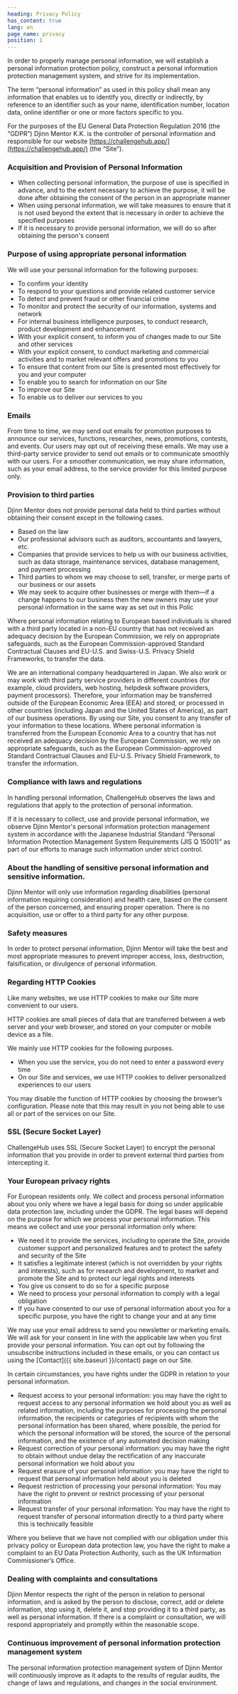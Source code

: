 ```yaml
---
heading: Privacy Policy
has_content: true
lang: en
page_name: privacy
position: 1
---
```

In order to properly manage personal information,
we will establish a personal information protection policy,
construct a personal information protection management system,
and strive for its implementation.

The term “personal information” as used in this policy shall mean
any information that enables us to identify you,
directly or indirectly,
by reference to an identifier such as your name,
identification number,
location data,
online identifier
or one or more factors specific to you.

For the purposes of the EU General Data Protection Regulation 2016
(the “GDPR”)
Djinn Mentor K.K. is the controller of personal information
and responsible for our website
[https://challengehub.app/](https://challengehub.app/)
(the “Site”).

### Acquisition and Provision of Personal Information

- When collecting personal information,
the purpose of use is specified in advance,
and to the extent necessary to achieve the purpose,
it will be done after obtaining the consent of the person
in an appropriate manner
- When using personal information,
we will take measures to ensure that it is not used
beyond the extent that is necessary in order to achieve the specified purposes
- If it is necessary to provide personal information,
we will do so after obtaining the person's consent

### Purpose of using appropriate personal information

We will use your personal information for the following purposes:

- To confirm your identity
- To respond to your questions
and provide related customer service
- To detect and prevent fraud
or other financial crime
- To monitor and protect the security of
our information, systems and network
- For internal business intelligence purposes,
to conduct research,
product development and enhancement
- With your explicit consent,
to inform you of
changes made to our Site and other services
- With your explicit consent,
to conduct marketing and commercial activities
and to market relevant offers and promotions to you
- To ensure that content from our Site
is presented most effectively for you and your computer
- To enable you to search for information on our Site
- To improve our Site
- To enable us to deliver our services to you

### Emails

From time to time,
we may send out emails for promotion purposes
to announce our services, functions, researches,
news, promotions, contests, and events.
Our users may opt out of receiving these emails.
We may use a third-party service provider
to send out emails
or to communicate smoothly with our users.
For a smoother communication,
we may share information,
such as your email address,
to the service provider for this limited purpose only.

### Provision to third parties

Djinn Mentor does not provide personal data held
to third parties without obtaining their consent
except in the following cases.

- Based on the law
- Our professional advisors such as auditors,
accountants and lawyers, etc.
- Companies that provide services to help us
with our business activities,
such as data storage, maintenance services,
database management, and payment processing
- Third parties to whom we may choose to sell,
transfer, or merge parts of our business or our assets
- We may seek to acquire other businesses or merge with them—if a change happens to our business
then the new owners may use your personal information
in the same way as set out in this Polic

Where personal information relating to
European based individuals is shared
with a third party located in a non-EU country
that has not received an adequacy decision by the European Commission,
we rely on appropriate safeguards,
such as the European Commission-approved
Standard Contractual Clauses
and EU-U.S. and Swiss-U.S. Privacy Shield Frameworks,
to transfer the data.

We are an international company headquartered in Japan.
We also work or may work with third party service providers
in different countries
(for example, cloud providers, web hosting,
helpdesk software providers, payment processors).
Therefore, your information may be transferred
outside of the European Economic Area (EEA)
and stored, or processed in other countries
(including Japan and the United States of America),
as part of our business operations.
By using our Site,
you consent to any transfer of your information to these locations.
Where personal information is transferred from the European Economic Area
to a country that has not received an adequacy decision
by the European Commission,
we rely on appropriate safeguards,
such as the European Commission-approved Standard Contractual Clauses
and EU-U.S. Privacy Shield Framework,
to transfer the information.

### Compliance with laws and regulations

In handling personal information,
ChallengeHub observes the laws and regulations
that apply to the protection of personal information.

If it is necessary to collect,
use and provide personal information,
we observe Djinn Mentor's personal information protection management system
in accordance with the Japanese Industrial Standard
"Personal Information Protection Management System Requirements (JIS Q 15001)"
as part of our efforts to manage such information under strict control.

### About the handling of sensitive personal information and sensitive information.

Djinn Mentor will only use information regarding disabilities
(personal information requiring consideration)
and health care, based on the consent of the person concerned,
and ensuring proper operation.
There is no acquisition, use or offer to a third party for any other purpose.

### Safety measures

In order to protect personal information,
Djinn Mentor will take the best and most appropriate measures
to prevent improper access, loss, destruction, falsification,
or divulgence of personal information.

### Regarding HTTP Cookies

Like many websites, we use HTTP cookies
to make our Site more convenient to our users.

HTTP cookies are small pieces of data
that are transferred between a web server and your web browser,
and stored on your computer or mobile device as a file.

We mainly use HTTP cookies for the following purposes.

- When you use the service,
you do not need to enter a password every time
- On our Site and services,
we use HTTP cookies to deliver personalized experiences to our users

You may disable the function of HTTP cookies
by choosing the browser’s configuration.
Please note that this may result in
you not being able to use all or part of the services on our Site.

### SSL (Secure Socket Layer)

ChallengeHub uses SSL (Secure Socket Layer)
to encrypt the personal information that you provide
in order to prevent external third parties from intercepting it.

### Your European privacy rights

For European residents only.
We collect and process personal information about you
only where we have a legal basis for doing so
under applicable data protection law, including under the GDPR.
The legal bases will depend
on the purpose for which we process your personal information.
This means we collect and use your personal information only where:

- We need it to provide the services,
including to operate the Site,
provide customer support and personalized features
and to protect the safety and security of the Site
- It satisfies a legitimate interest
(which is not overridden by your rights and interests),
such as for research and development,
to market and promote the Site
and to protect our legal rights and interests
- You give us consent to do so for a specific purpose
- We need to process your personal information
to comply with a legal obligation
- If you have consented to our use of personal information about you
for a specific purpose,
you have the right to change your and at any time

We may use your email address
to send you newsletter or marketing emails.
We will ask for your consent in line with the applicable law
when you first provide your personal information.
You can opt out by following the unsubscribe instructions
included in these emails,
or you can contact us using the [Contact]({{ site.baseurl }}/contact) page on our Site.

In certain circumstances,
you have rights under the GDPR in relation to your personal information.

- Request access to your personal information:
you may have the right to request access
to any personal information we hold about you
as well as related information,
including the purposes for processing the personal information,
the recipients or categories of recipients
with whom the personal information has been shared,
where possible, the period for which the personal information will be stored,
the source of the personal information,
and the existence of any automated decision making
- Request correction of your personal information:
you may have the right to obtain without undue delay
the rectification of any inaccurate personal information we hold about you
- Request erasure of your personal information:
you may have the right to request that personal information held about you is deleted
- Request restriction of processing your personal information:
You may have the right to prevent or restrict processing of your personal information
- Request transfer of your personal information:
You may have the right to request transfer of personal information directly
to a third party where this is technically feasible

Where you believe that we have not complied with
our obligation under this privacy policy or European data protection law,
you have the right to make a complaint to
an EU Data Protection Authority,
such as the UK Information Commissioner’s Office.

### Dealing with complaints and consultations

Djinn Mentor respects the right of the person
in relation to personal information,
and is asked by the person to disclose, correct, add or delete information,
stop using it, delete it, and stop providing it to a third party,
as well as personal information.
If there is a complaint or consultation,
we will respond appropriately and promptly within the reasonable scope.

### Continuous improvement of personal information protection management system

The personal information protection management system of Djinn Mentor
will continuously improve as it adapts to the results of regular audits,
the change of laws and regulations,
and changes in the social environment.
